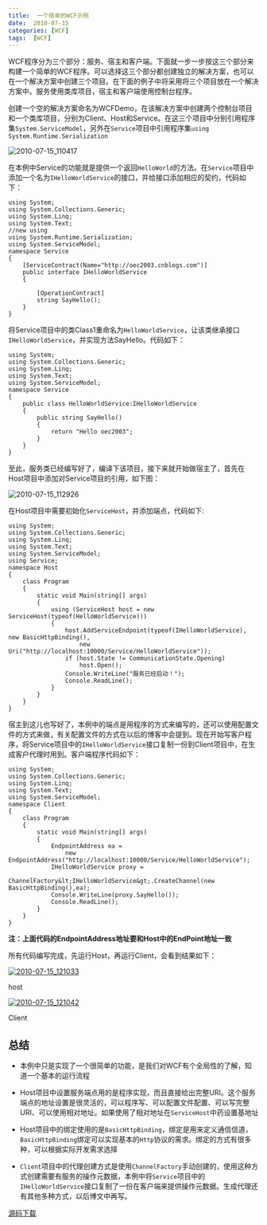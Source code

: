```yaml
---
title:  一个简单的WCF示例
date:  2010-07-15
categories: [WCF]
tags:  [WCF]
---
```


WCF程序分为三个部分：服务、宿主和客户端。下面就一步一步按这三个部分来构建一个简单的WCF程序。可以选择这三个部分都创建独立的解决方案，也可以在一个解决方案中创建三个项目。在下面的例子中将采用将三个项目放在一个解决方案中。服务使用类库项目，宿主和客户端使用控制台程序。
<!--more-->

创建一个空的解决方案命名为WCFDemo，在该解决方案中创建两个控制台项目和一个类库项目，分别为Client、Host和Service。在这三个项目中分别引用程序集`System.ServiceModel`，另外在`Service`项目中引用程序集`using System.Runtime.Serialization`

![2010-07-15_110417](http://fwhyy.com/img/post/2010-07-15_110417.png)

在本例中Service的功能就是提供一个返回`HelloWorld`的方法。在`Service`项目中添加一个名为`IHelloWorldService`的接口，并给接口添加相应的契约，代码如下：

```
using System;
using System.Collections.Generic;
using System.Linq;
using System.Text;
//new using
using System.Runtime.Serialization;
using System.ServiceModel;
namespace Service
{
    [ServiceContract(Name="http://oec2003.cnblogs.com")]
    public interface IHelloWorldService
    {

        [OperationContract]
        string SayHello();
    }
}
```

将Service项目中的类Class1重命名为`HelloWorldService`，让该类继承接口`IHelloWorldService`，并实现方法SayHello。代码如下：

```
using System;
using System.Collections.Generic;
using System.Linq;
using System.Text;
using System.ServiceModel;
namespace Service
{
    public class HelloWorldService:IHelloWorldService
    {
        public string SayHello()
        {
            return "Hello oec2003";
        }
    }
}
```

至此，服务类已经编写好了，编译下该项目，接下来就开始做宿主了，首先在Host项目中添加对Service项目的引用，如下图：

![2010-07-15_112926](http://fwhyy.com/img/post/2010-07-15_112926.png)

在Host项目中需要初始化`ServiceHost`，并添加端点，代码如下:

```
using System;
using System.Collections.Generic;
using System.Linq;
using System.Text;
using System.ServiceModel;
using Service;
namespace Host
{
    class Program
    {
        static void Main(string[] args)
        {
            using (ServiceHost host = new ServiceHost(typeof(HelloWorldService)))
            {
                host.AddServiceEndpoint(typeof(IHelloWorldService), new BasicHttpBinding(),
                    new Uri("http://localhost:10000/Service/HelloWorldService"));
                if (host.State != CommunicationState.Opening)
                    host.Open();
                Console.WriteLine("服务已经启动！");
                Console.ReadLine();
            }
        }
    }
}
```

宿主到这儿也写好了，本例中的端点是用程序的方式来编写的，还可以使用配置文件的方式来做，有关配置文件的方式在以后的博客中会提到。现在开始写客户程序，将Service项目中的`IHelloWorldService`接口复制一份到Client项目中，在生成客户代理时用到。客户端程序代码如下：

```
using System;
using System.Collections.Generic;
using System.Linq;
using System.Text;
using System.ServiceModel;
namespace Client
{
    class Program
    {
        static void Main(string[] args)
        {
            EndpointAddress ea =
                new EndpointAddress("http://localhost:10000/Service/HelloWorldService");
            IHelloWorldService proxy =
                ChannelFactory&lt;IHelloWorldService&gt;.CreateChannel(new BasicHttpBinding(),ea);
            Console.WriteLine(proxy.SayHello());
            Console.ReadLine();
        }
    }
}
```

**注：上面代码的EndpointAddress地址要和Host中的EndPoint地址一致**

所有代码编写完成，先运行Host，再运行Client，会看到结果如下：

[![](http://blog.fwhyy.com/wp-content/uploads/2010/07/2010-07-15_121033.png "2010-07-15_121033")](http://blog.fwhyy.com/wp-content/uploads/2010/07/2010-07-15_121033.png)

host

[![](http://blog.fwhyy.com/wp-content/uploads/2010/07/2010-07-15_121042.png "2010-07-15_121042")](http://blog.fwhyy.com/wp-content/uploads/2010/07/2010-07-15_121042.png)

Client

## 总结

* 本例中只是实现了一个很简单的功能，是我们对WCF有个全局性的了解，知道一个基本的运行流程

* Host项目中设置服务端点用的是程序实现，而且直接给出完整URI。这个服务端点的地址设置是很灵活的，可以程序写、可以配置文件配置、可以写完整URI、可以使用相对地址。如果使用了相对地址在`ServiceHost`中药设置基地址

* Host项目中的绑定使用的是`BasicHttpBinding`，绑定是用来定义通信信道，`BasicHttpBinding`绑定可以实现基本的`Http`协议的需求。绑定的方式有很多种，可以根据实际开发需求选择

* `Client`项目中的代理创建方式是使用`ChannelFactory`手动创建的，使用这种方式创建需要有服务的操作元数据，本例中将`Service`项目中的`IHelloWorldService`接口复制了一份在客户端来提供操作元数据。生成代理还有其他多种方式，以后博文中再写。

[源码下载](http://files.cnblogs.com/oec2003/WCFDemo.rar)



